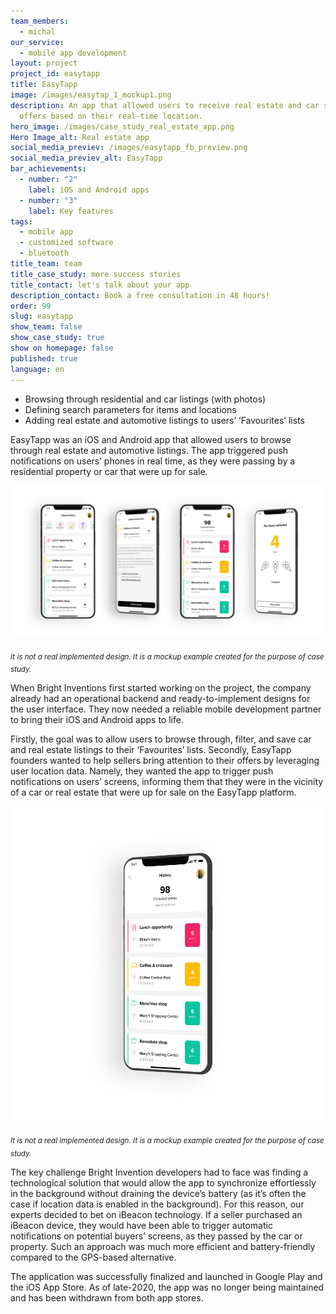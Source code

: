 ```yaml
---
team_members:
  - michal
our_service:
  - mobile app development
layout: project
project_id: easytapp
title: EasyTapp
image: /images/easytap_1_mockup1.png
description: An app that allowed users to receive real estate and car sales’
  offers based on their real-time location.
hero_image: /images/case_study_real_estate_app.png
Hero Image_alt: Real estate app
social_media_previev: /images/easytapp_fb_preview.png
social_media_previev_alt: EasyTapp
bar_achievements:
  - number: "2"
    label: iOS and Android apps
  - number: "3"
    label: Key features
tags:
  - mobile app
  - customized software
  - bluetooth
title_team: team
title_case_study: more success stories
title_contact: let's talk about your app
description_contact: Book a free consultation in 48 hours!
order: 99
slug: easytapp
show_team: false
show_case_study: true
show on homepage: false
published: true
language: en
---
```

<TitleWithIcon sectionTitle='main features' titleIcon='/images/main_features_icon.png' titleIconAlt='Main features' />

* Browsing through residential and car listings (with photos)
* Defining search parameters for items and locations
* Adding real estate and automotive listings to users’ ‘Favourites’ lists

<TitleWithIcon sectionTitle='intro' titleIcon='/images/three_flags.svg' titleIconAlt='about' />

EasyTapp was an iOS and Android app that allowed users to browse through real estate and automotive listings. The app triggered push notifications on users’ phones in real time, as they were passing by a residential property or car that were up for sale.

![easytapp mobile app development](../../static/images/easytap_quartet1_copy.png "")

<sub>*It is not a real implemented design. It is a mockup example created for the purpose of case study.*</sub>

<TitleWithIcon sectionTitle='goal' titleIcon='/images/goal_title_section.png' titleIconAlt='goal' />

When Bright Inventions first started working on the project, the company already had an operational backend and ready-to-implement designs for the user interface. They now needed a reliable mobile development partner to bring their iOS and Android apps to life. 

Firstly, the goal was to allow users to browse through, filter, and save car and real estate listings to their ‘Favourites’ lists. Secondly, EasyTapp founders wanted to help sellers bring attention to their offers by leveraging user location data. Namely, they wanted the app to trigger push notifications on users’ screens, informing them that they were in the vicinity of a car or real estate that were up for sale on the EasyTapp platform.

![easytapp mobile app development](../../static/images/easytap_1_mockup1.png "")

<sub>*It is not a real implemented design. It is a mockup example created for the purpose of case study.*</sub>

<AnchorLink href='#contactForm' text='let’s talk about your project'/>

<TitleWithIcon sectionTitle='process' titleIcon='/images/gearwheel.svg' titleIconAlt='process' />

The key challenge Bright Invention developers had to face was finding a technological solution that would allow the app to synchronize effortlessly in the background without draining the device’s battery (as it’s often the case if location data is enabled in the background). For this reason, our experts decided to bet on iBeacon technology. If a seller purchased an iBeacon device, they would have been able to trigger automatic notifications on potential buyers’ screens, as they passed by the car or property. Such an approach was  much more efficient and battery-friendly compared to the GPS-based alternative.

<AnchorLink href='#contactForm' text='let’s talk about your project'/>

<TitleWithIcon sectionTitle='result' titleIcon='/images/results_icon_title_small.png' titleIconAlt='result' />

The application was successfully finalized and launched in Google Play and the iOS App Store. As of late-2020, the app was no longer being maintained and has been withdrawn from both app stores.
